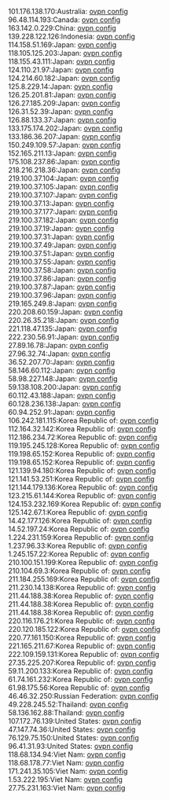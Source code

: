 101.176.138.170:Australia: [ovpn config](vpn/101_176_138_170.ovpn)  
96.48.114.193:Canada: [ovpn config](vpn/96_48_114_193.ovpn)  
163.142.0.229:China: [ovpn config](vpn/163_142_0_229.ovpn)  
139.228.122.126:Indonesia: [ovpn config](vpn/139_228_122_126.ovpn)  
114.158.51.169:Japan: [ovpn config](vpn/114_158_51_169.ovpn)  
118.105.125.203:Japan: [ovpn config](vpn/118_105_125_203.ovpn)  
118.155.43.111:Japan: [ovpn config](vpn/118_155_43_111.ovpn)  
124.110.21.97:Japan: [ovpn config](vpn/124_110_21_97.ovpn)  
124.214.60.182:Japan: [ovpn config](vpn/124_214_60_182.ovpn)  
125.8.229.14:Japan: [ovpn config](vpn/125_8_229_14.ovpn)  
126.25.201.81:Japan: [ovpn config](vpn/126_25_201_81.ovpn)  
126.27.185.209:Japan: [ovpn config](vpn/126_27_185_209.ovpn)  
126.31.52.39:Japan: [ovpn config](vpn/126_31_52_39.ovpn)  
126.88.133.37:Japan: [ovpn config](vpn/126_88_133_37.ovpn)  
133.175.174.202:Japan: [ovpn config](vpn/133_175_174_202.ovpn)  
133.186.36.207:Japan: [ovpn config](vpn/133_186_36_207.ovpn)  
150.249.109.57:Japan: [ovpn config](vpn/150_249_109_57.ovpn)  
152.165.211.13:Japan: [ovpn config](vpn/152_165_211_13.ovpn)  
175.108.237.86:Japan: [ovpn config](vpn/175_108_237_86.ovpn)  
218.216.218.36:Japan: [ovpn config](vpn/218_216_218_36.ovpn)  
219.100.37.104:Japan: [ovpn config](vpn/219_100_37_104.ovpn)  
219.100.37.105:Japan: [ovpn config](vpn/219_100_37_105.ovpn)  
219.100.37.107:Japan: [ovpn config](vpn/219_100_37_107.ovpn)  
219.100.37.13:Japan: [ovpn config](vpn/219_100_37_13.ovpn)  
219.100.37.177:Japan: [ovpn config](vpn/219_100_37_177.ovpn)  
219.100.37.182:Japan: [ovpn config](vpn/219_100_37_182.ovpn)  
219.100.37.19:Japan: [ovpn config](vpn/219_100_37_19.ovpn)  
219.100.37.31:Japan: [ovpn config](vpn/219_100_37_31.ovpn)  
219.100.37.49:Japan: [ovpn config](vpn/219_100_37_49.ovpn)  
219.100.37.51:Japan: [ovpn config](vpn/219_100_37_51.ovpn)  
219.100.37.55:Japan: [ovpn config](vpn/219_100_37_55.ovpn)  
219.100.37.58:Japan: [ovpn config](vpn/219_100_37_58.ovpn)  
219.100.37.86:Japan: [ovpn config](vpn/219_100_37_86.ovpn)  
219.100.37.87:Japan: [ovpn config](vpn/219_100_37_87.ovpn)  
219.100.37.96:Japan: [ovpn config](vpn/219_100_37_96.ovpn)  
219.165.249.8:Japan: [ovpn config](vpn/219_165_249_8.ovpn)  
220.208.60.159:Japan: [ovpn config](vpn/220_208_60_159.ovpn)  
220.26.35.218:Japan: [ovpn config](vpn/220_26_35_218.ovpn)  
221.118.47.135:Japan: [ovpn config](vpn/221_118_47_135.ovpn)  
222.230.56.91:Japan: [ovpn config](vpn/222_230_56_91.ovpn)  
27.89.16.78:Japan: [ovpn config](vpn/27_89_16_78.ovpn)  
27.96.32.74:Japan: [ovpn config](vpn/27_96_32_74.ovpn)  
36.52.207.70:Japan: [ovpn config](vpn/36_52_207_70.ovpn)  
58.146.60.112:Japan: [ovpn config](vpn/58_146_60_112.ovpn)  
58.98.227.148:Japan: [ovpn config](vpn/58_98_227_148.ovpn)  
59.138.108.200:Japan: [ovpn config](vpn/59_138_108_200.ovpn)  
60.112.43.188:Japan: [ovpn config](vpn/60_112_43_188.ovpn)  
60.128.236.138:Japan: [ovpn config](vpn/60_128_236_138.ovpn)  
60.94.252.91:Japan: [ovpn config](vpn/60_94_252_91.ovpn)  
106.242.181.115:Korea Republic of: [ovpn config](vpn/106_242_181_115.ovpn)  
112.164.32.142:Korea Republic of: [ovpn config](vpn/112_164_32_142.ovpn)  
112.186.234.72:Korea Republic of: [ovpn config](vpn/112_186_234_72.ovpn)  
119.195.245.128:Korea Republic of: [ovpn config](vpn/119_195_245_128.ovpn)  
119.198.65.152:Korea Republic of: [ovpn config](vpn/119_198_65_152.ovpn)  
119.198.65.152:Korea Republic of: [ovpn config](vpn/119_198_65_152.ovpn)  
121.139.94.180:Korea Republic of: [ovpn config](vpn/121_139_94_180.ovpn)  
121.141.53.251:Korea Republic of: [ovpn config](vpn/121_141_53_251.ovpn)  
121.144.179.136:Korea Republic of: [ovpn config](vpn/121_144_179_136.ovpn)  
123.215.61.144:Korea Republic of: [ovpn config](vpn/123_215_61_144.ovpn)  
124.153.232.169:Korea Republic of: [ovpn config](vpn/124_153_232_169.ovpn)  
125.142.67.1:Korea Republic of: [ovpn config](vpn/125_142_67_1.ovpn)  
14.42.177.126:Korea Republic of: [ovpn config](vpn/14_42_177_126.ovpn)  
14.52.197.24:Korea Republic of: [ovpn config](vpn/14_52_197_24.ovpn)  
1.224.231.159:Korea Republic of: [ovpn config](vpn/1_224_231_159.ovpn)  
1.237.96.33:Korea Republic of: [ovpn config](vpn/1_237_96_33.ovpn)  
1.245.157.22:Korea Republic of: [ovpn config](vpn/1_245_157_22.ovpn)  
210.100.151.199:Korea Republic of: [ovpn config](vpn/210_100_151_199.ovpn)  
210.104.69.3:Korea Republic of: [ovpn config](vpn/210_104_69_3.ovpn)  
211.184.255.169:Korea Republic of: [ovpn config](vpn/211_184_255_169.ovpn)  
211.230.14.138:Korea Republic of: [ovpn config](vpn/211_230_14_138.ovpn)  
211.44.188.38:Korea Republic of: [ovpn config](vpn/211_44_188_38.ovpn)  
211.44.188.38:Korea Republic of: [ovpn config](vpn/211_44_188_38.ovpn)  
211.44.188.38:Korea Republic of: [ovpn config](vpn/211_44_188_38.ovpn)  
220.116.176.21:Korea Republic of: [ovpn config](vpn/220_116_176_21.ovpn)  
220.120.185.122:Korea Republic of: [ovpn config](vpn/220_120_185_122.ovpn)  
220.77.161.150:Korea Republic of: [ovpn config](vpn/220_77_161_150.ovpn)  
221.165.211.67:Korea Republic of: [ovpn config](vpn/221_165_211_67.ovpn)  
222.109.159.131:Korea Republic of: [ovpn config](vpn/222_109_159_131.ovpn)  
27.35.225.207:Korea Republic of: [ovpn config](vpn/27_35_225_207.ovpn)  
59.11.200.133:Korea Republic of: [ovpn config](vpn/59_11_200_133.ovpn)  
61.74.161.232:Korea Republic of: [ovpn config](vpn/61_74_161_232.ovpn)  
61.98.175.56:Korea Republic of: [ovpn config](vpn/61_98_175_56.ovpn)  
46.46.32.250:Russian Federation: [ovpn config](vpn/46_46_32_250.ovpn)  
49.228.245.52:Thailand: [ovpn config](vpn/49_228_245_52.ovpn)  
58.136.162.88:Thailand: [ovpn config](vpn/58_136_162_88.ovpn)  
107.172.76.139:United States: [ovpn config](vpn/107_172_76_139.ovpn)  
47.147.74.36:United States: [ovpn config](vpn/47_147_74_36.ovpn)  
76.129.75.150:United States: [ovpn config](vpn/76_129_75_150.ovpn)  
96.41.31.93:United States: [ovpn config](vpn/96_41_31_93.ovpn)  
118.68.134.94:Viet Nam: [ovpn config](vpn/118_68_134_94.ovpn)  
118.68.178.77:Viet Nam: [ovpn config](vpn/118_68_178_77.ovpn)  
171.241.35.105:Viet Nam: [ovpn config](vpn/171_241_35_105.ovpn)  
1.53.222.195:Viet Nam: [ovpn config](vpn/1_53_222_195.ovpn)  
27.75.231.163:Viet Nam: [ovpn config](vpn/27_75_231_163.ovpn)  
